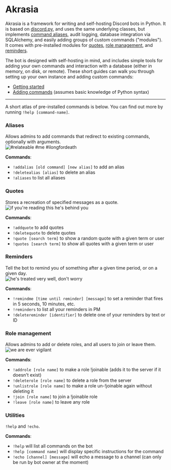 # Akrasia
Akrasia is a framework for writing and self-hosting Discord bots in Python. It is based on [discord.py](https://github.com/Rapptz/discord.py), and uses the same underlying classes, but implements [command aliases](#aliases), audit logging, database integration via SQLAlchemy, and easily adding groups of custom commands ("modules"). It comes with pre-installed modules for [quotes](#quotes), [role management](#role-management), and [reminders](#reminders).


The bot is designed with self-hosting in mind, and includes simple tools for adding your own commands and interaction with a database (either in memory, on disk, or remote). These short guides can walk you through setting up your own instance and adding custom commands:

  * [Getting started](https://github.com/CocoPommel/akrasia/blob/master/docs/getting_started.md)
  * [Adding commands](https://github.com/CocoPommel/akrasia/blob/master/docs/adding_commands.md) (assumes basic knowledge of Python syntax)

---
A short atlas of pre-installed commands is below. You can find out more by running `!help [command-name]`.
### Aliases  
Allows admins to add commands that redirect to existing commands, optionally with arguments.  
![#relateable #me #ilongfordeath](https://i.imgur.com/UbjA9WH.png)

__Commands__:
  * `!addalias [old command] [new alias]` to add an alias
  * `!deletealias [alias]` to delete an alias
  * `!aliases` to list all aliases
 
### Quotes
Stores a recreation of specified messages as a quote.  
![if you're reading this he's behind you](https://i.imgur.com/60o20Bf.png)

__Commands__:  
  * `!addquote` to add quotes  
  * `!deletequote` to delete quotes  
  * `!quote [search term]` to show a random quote with a given term or user  
  * `!quotes [search term]` to show all quotes with a given term or user  

### Reminders
Tell the bot to remind you of something after a given time period, or on a given day.  
![he's treated very well, don't worry](https://i.imgur.com/AV241C2.png)

__Commands__:  
  * `!remindme [time until reminder] [message]` to set a reminder that fires in 5 seconds, 10 minutes, etc.  
  * `!reminders` to list all your reminders in PM  
  * `!deletereminder [identifier]` to delete one of your reminders by text or ID  
   
### Role management
Allows admins to add or delete roles, and all users to join or leave them.  
![we are ever vigilant](https://i.imgur.com/Y9sDTwl.png)

__Commands__:
  * `!addrole [role name]` to make a role !joinable (adds it to the server if it doesn't exist)  
  * `!deleterole [role name]` to delete a role from the server  
  * `!unlistrole [role name]` to make a role un-!joinable again without deleting it  
  * `!join [role name]` to join a !joinable role  
  * `!leave [role name]` to leave any role  
  
### Utilities
`!help` and `!echo`.

__Commands__:
  * `!help` will list all commands on the bot
  * `!help [command name]` will display specific instructions for the command
  * `!echo [channel] [message]` will echo a message to a channel (can only be run by bot owner at the moment)
